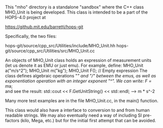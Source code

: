 This "mho" directory is a standalone "sandbox" where the C++ class MHO_Unit is
being developed. This class is intended to be a part of the HOPS-4.0 project at

https://github.mit.edu/barrettj/hops-git

Specifically, the two files:

hops-git/source/cpp_src/Utilities/include/MHO_Unit.hh
hops-git/source/cpp_src/Utilities/src/MHO_Unit.cc

An objects of MHO_Unit class holds an expression of measurement units (let us
denote it as EMU or just emu). For example, define:
    MHO_Unit a("m/s^2");
    MHO_Unit m("kg");
    MHO_Unit F(); // Empty expression
The class defines algebraic operations "*" and "/" between the emus, as well as
exponentiation operation with an integer exponent "^". We can write:
    F = m*a;   
and see the result:
    std::cout << F.GetUnitString() << std::endl;
--> m * s^-2 

Many more test examples are in the file MHO_Unit.cc, in the main() function.

This class would also have a interface to conversion to and from human readable strings. We may also eventually need a way of including SI pre-factors (kilo, Mega, etc.) but for the initial first attempt that can be avoided.